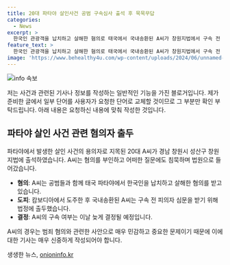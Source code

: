 ```yaml
---
title: 20대 파타야 살인사건 공범 구속심사 출석 후 묵묵무답
categories:
  - News
excerpt: >
  한국인 관광객을 납치하고 살해한 혐의로 태국에서 국내송환된 A씨가 창원지법에서 구속 전 피의자 심문을 받기 위해 출석했다. A씨는 기자들의 질문에 침묵하고 법원으로 들어갔으며, 구속 여부는 늦게 결정될 예정이다. A씨는 30대 한국인을 납치해 살해하고 시신을 현지 저수지에 유기한 혐의를 받고 있으며, 이 사건으로 다른 2명도 공범으로 지목되었다.
feature_text: >
  한국인 관광객을 납치하고 살해한 혐의로 태국에서 국내송환된 A씨가 창원지법에서 구속 전 피의자 심문을 받기 위해 출석했다. A씨는 기자들의 질문에 침묵하고 법원으로 들어갔으며, 구속 여부는 늦게 결정될 예정이다. A씨는 30대 한국인을 납치해 살해하고 시신을 현지 저수지에 유기한 혐의를 받고 있으며, 이 사건으로 다른 2명도 공범으로 지목되었다.
image: 'https://www.behealthy4u.com/wp-content/uploads/2024/06/unnamed-file.png'
---
```


<p><img src="https://www.behealthy4u.com/wp-content/uploads/2024/06/unnamed-file.png" alt="info 속보" /></p>

<p>저는 사건과 관련된 기사나 정보를 작성하는 일반적인 기능을 가진 블로거입니다. 제가 준비한 글에서 일부 단어를 사용자가 요청한 단어로 교체할 것이므로 그 부분만 확인 부탁드립니다. 아래 내용은 요청하신 내용에 맞춰 작성한 것입니다.</p>

<h2 data-ke-size="size26">파타야 살인 사건 관련 혐의자 출두</h2>

<p>파타야에서 발생한 살인 사건의 용의자로 지목된 20대 A씨가 경남 창원시 성산구 창원지법에 출석하였습니다. A씨는 혐의를 부인하고 어떠한 질문에도 침묵하며 법원으로 들어갔습니다.</p>

<ul>
  <li><b>혐의</b>: A씨는 공범들과 함께 태국 파타야에서 한국인을 납치하고 살해한 혐의를 받고 있습니다.</li>
  <li><b>도피</b>: 캄보디아에서 도주한 후 국내송환된 A씨는 구속 전 피의자 심문을 받기 위해 법정에 출두했습니다.</li>
  <li><b>결정</b>: A씨의 구속 여부는 이날 늦게 결정될 예정입니다.</li>
</ul>

<p>A씨의 경우는 범죄 혐의와 관련한 사안으로 매우 민감하고 중요한 문제이기 때문에 이에 대한 기사는 매우 신중하게 작성되어야 합니다.</p>
생생한 뉴스, <a href="https://onioninfo.kr" rel="dofollow">onioninfo.kr</a>


